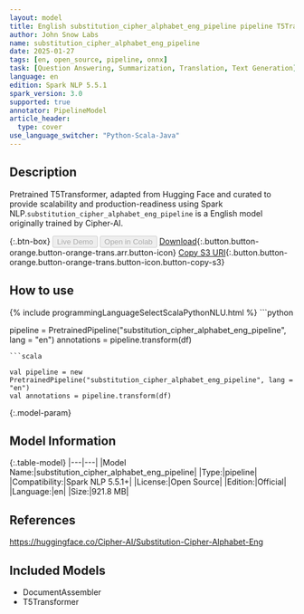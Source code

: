 ```yaml
---
layout: model
title: English substitution_cipher_alphabet_eng_pipeline pipeline T5Transformer from Cipher-AI
author: John Snow Labs
name: substitution_cipher_alphabet_eng_pipeline
date: 2025-01-27
tags: [en, open_source, pipeline, onnx]
task: [Question Answering, Summarization, Translation, Text Generation]
language: en
edition: Spark NLP 5.5.1
spark_version: 3.0
supported: true
annotator: PipelineModel
article_header:
  type: cover
use_language_switcher: "Python-Scala-Java"
---
```


## Description

Pretrained T5Transformer, adapted from Hugging Face and curated to provide scalability and production-readiness using Spark NLP.`substitution_cipher_alphabet_eng_pipeline` is a English model originally trained by Cipher-AI.

{:.btn-box}
<button class="button button-orange" disabled>Live Demo</button>
<button class="button button-orange" disabled>Open in Colab</button>
[Download](https://s3.amazonaws.com/auxdata.johnsnowlabs.com/public/models/substitution_cipher_alphabet_eng_pipeline_en_5.5.1_3.0_1737979204238.zip){:.button.button-orange.button-orange-trans.arr.button-icon}
[Copy S3 URI](s3://auxdata.johnsnowlabs.com/public/models/substitution_cipher_alphabet_eng_pipeline_en_5.5.1_3.0_1737979204238.zip){:.button.button-orange.button-orange-trans.button-icon.button-copy-s3}

## How to use



<div class="tabs-box" markdown="1">
{% include programmingLanguageSelectScalaPythonNLU.html %}
```python

pipeline = PretrainedPipeline("substitution_cipher_alphabet_eng_pipeline", lang = "en")
annotations =  pipeline.transform(df)   

```
```scala

val pipeline = new PretrainedPipeline("substitution_cipher_alphabet_eng_pipeline", lang = "en")
val annotations = pipeline.transform(df)

```
</div>

{:.model-param}
## Model Information

{:.table-model}
|---|---|
|Model Name:|substitution_cipher_alphabet_eng_pipeline|
|Type:|pipeline|
|Compatibility:|Spark NLP 5.5.1+|
|License:|Open Source|
|Edition:|Official|
|Language:|en|
|Size:|921.8 MB|

## References

https://huggingface.co/Cipher-AI/Substitution-Cipher-Alphabet-Eng

## Included Models

- DocumentAssembler
- T5Transformer